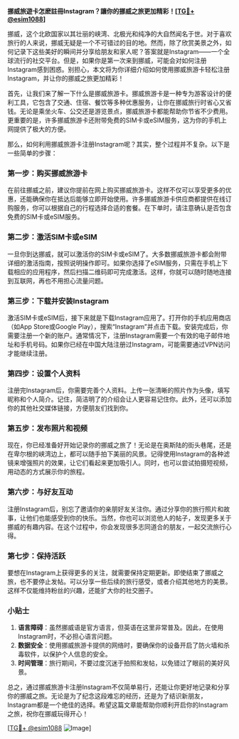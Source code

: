 **挪威旅遊卡怎麽註冊Instagram？讓你的挪威之旅更加精彩！[[TG💪+ @esim1088](https://t.me/s/esim1088)]**

挪威，这个北欧国家以其壮丽的峡湾、北极光和纯净的大自然闻名于世。对于喜欢旅行的人来说，挪威无疑是一个不可错过的目的地。然而，除了欣赏美景之外，如何记录下这些美好的瞬间并分享给朋友和家人呢？答案就是Instagram——一个全球流行的社交平台。但是，如果你是第一次来到挪威，可能会对如何注册Instagram感到困惑。别担心，本文将为你详细介绍如何使用挪威旅游卡轻松注册Instagram，并让你的挪威之旅更加精彩！

首先，让我们来了解一下什么是挪威旅游卡。挪威旅游卡是一种专为游客设计的便利工具，它包含了交通、住宿、餐饮等多种优惠服务，让你在挪威旅行时省心又省钱。无论是乘坐火车、公交还是游览景点，挪威旅游卡都能帮助你节省不少费用。更重要的是，许多挪威旅游卡还附带免费的SIM卡或eSIM服务，这为你的手机上网提供了极大的方便。

那么，如何利用挪威旅游卡注册Instagram呢？其实，整个过程并不复杂。以下是一些简单的步骤：

### 第一步：购买挪威旅游卡

在前往挪威之前，建议你提前在网上购买挪威旅游卡。这样不仅可以享受更多的优惠，还能确保你在抵达后能够立即开始使用。许多挪威旅游卡供应商都提供在线订购服务，你可以根据自己的行程选择合适的套餐。在下单时，请注意确认是否包含免费的SIM卡或eSIM服务。

### 第二步：激活SIM卡或eSIM

一旦你到达挪威，就可以激活你的SIM卡或eSIM了。大多数挪威旅游卡都会附带详细的激活指南，按照说明操作即可。如果你选择了eSIM服务，只需在手机上下载相应的应用程序，然后扫描二维码即可完成激活。这样，你就可以随时随地连接到互联网，再也不用担心流量问题。

### 第三步：下载并安装Instagram

激活SIM卡或eSIM后，接下来就是下载Instagram应用了。打开你的手机应用商店（如App Store或Google Play），搜索“Instagram”并点击下载。安装完成后，你需要注册一个新的账户。通常情况下，注册Instagram需要一个有效的电子邮件地址和手机号码。如果你已经在中国大陆注册过Instagram，可能需要通过VPN访问才能继续注册。

### 第四步：设置个人资料

注册完Instagram后，你需要完善个人资料。上传一张清晰的照片作为头像，填写昵称和个人简介。记住，简洁明了的介绍会让人更容易记住你。此外，还可以添加你的其他社交媒体链接，方便朋友们找到你。

### 第五步：发布照片和视频

现在，你已经准备好开始记录你的挪威之旅了！无论是在奥斯陆的街头巷尾，还是在卑尔根的峡湾边上，都可以随手拍下美丽的风景。记得使用Instagram的各种滤镜来增强照片的效果，让它们看起来更加吸引人。同时，也可以尝试拍摄短视频，用动态的方式展示你的旅程。

### 第六步：与好友互动

注册Instagram后，别忘了邀请你的亲朋好友关注你。通过分享你的旅行照片和故事，让他们也能感受到你的快乐。当然，你也可以浏览他人的帖子，发现更多关于挪威的有趣内容。在这个过程中，你会发现很多志同道合的朋友，一起交流旅行心得。

### 第七步：保持活跃

要想在Instagram上获得更多的关注，就需要保持定期更新。即使结束了挪威之旅，也不要停止发帖。可以分享一些后续的旅行感受，或者介绍其他地方的美景。这样不仅能维持粉丝的兴趣，还能扩大你的社交圈子。

### 小贴士

1. **语言障碍**：虽然挪威语是官方语言，但英语在这里非常普及。因此，在使用Instagram时，不必担心语言问题。
2. **数据安全**：使用挪威旅游卡提供的网络时，要确保你的设备开启了防火墙和杀毒软件，以保护个人信息的安全。
3. **时间管理**：旅行期间，不要过度沉迷于拍照和发帖，以免错过了眼前的美好风景。

总之，通过挪威旅游卡注册Instagram不仅简单易行，还能让你更好地记录和分享你的挪威之旅。无论是为了纪念这段难忘的经历，还是为了结识新朋友，Instagram都是一个绝佳的选择。希望这篇文章能帮助你顺利开启你的Instagram之旅，祝你在挪威玩得开心！

[[TG💪+ @esim1088](https://t.me/s/esim1088) ![Image](https://i.postimg.cc/4NQfJmqS/Snipaste-2025-05-13-00-14-12.png)]